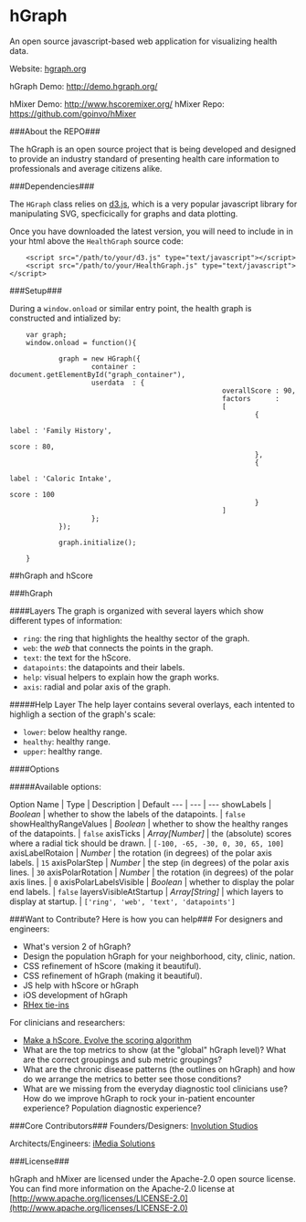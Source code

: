 hGraph
========

An open source javascript-based web application for visualizing health data.

Website: [hgraph.org](http://hgraph.org/)

hGraph Demo: http://demo.hgraph.org/

hMixer Demo: http://www.hscoremixer.org/
hMixer Repo: https://github.com/goinvo/hMixer

###About the REPO###

The hGraph is an open source project that is being developed and designed to provide an industry standard of presenting health care information to professionals and average citizens alike.


###Dependencies###

The `HGraph` class relies on [d3.js](http://d3js.org/), which is a very popular javascript library for manipulating SVG, specficically for graphs and data plotting.

Once you have downloaded the latest version, you will need to include in in your html above the `HealthGraph` source code:

        <script src="/path/to/your/d3.js" type="text/javascript"></script>
        <script src="/path/to/your/HealthGraph.js" type="text/javascript"></script>

###Setup###

During a `window.onload` or similar entry point, the health graph is constructed and intialized by:

        var graph;
        window.onload = function(){

                graph = new HGraph({
                        container : document.getElementById("graph_container"),
                        userdata  : {
                                                        overallScore : 90,
                                                        factors      :
                                                        [
                                                                {
                                                                        label : 'Family History',
                                                                        score : 80,
                                                                },
                                                                {
                                                                        label : 'Caloric Intake',
                                                                        score : 100
                                                                }
                                                        ]
                        };
                });

                graph.initialize();

        }


##hGraph and hScore

###hGraph

####Layers
The graph is organized with several layers which show different types of information:

* `ring`: the ring that highlights the healthy sector of the graph.
* `web`: the *web* that connects the points in the graph.
* `text`: the text for the hScore.
* `datapoints`: the datapoints and their labels.
* `help`: visual helpers to explain how the graph works.
* `axis`: radial and polar axis of the graph.

#####Help Layer
The help layer contains several overlays, each intented to highligh a section of the graph's scale:

* `lower`: below healthy range. 
* `healthy`: healthy range. 
* `upper`: healthy range. 

####Options

#####Available options:
 
Option Name | Type | Description | Default
--- | --- | ---
showLabels | *Boolean* | whether to show the labels of the datapoints. | `false`
showHealthyRangeValues | *Boolean* | whether to show the healthy ranges of the datapoints. | `false`
axisTicks | *Array[Number]* | the (absolute) scores where a radial tick should be drawn. | `[-100, -65, -30, 0, 30, 65, 100]`
axisLabelRotaion | *Number* | the rotation (in degrees) of the polar axis labels. | `15`
axisPolarStep | *Number* | the step (in degrees) of the polar axis lines. | `30`
axisPolarRotation | *Number* | the rotation (in degrees) of the polar axis lines. | `0`
axisPolarLabelsVisible | *Boolean* | whether to display the polar end labels. | `false`
layersVisibleAtStartup | *Array[String]* | which layers to display at startup. | `['ring', 'web', 'text', 'datapoints']`



###Want to Contribute? Here is how you can help###
For designers and engineers:
* What's version 2 of hGraph?
* Design the population hGraph for your neighborhood, city, clinic, nation.
* CSS refinement of hScore (making it beautiful).
* CSS refinement of hGraph (making it beautiful).
* JS help with hScore or hGraph
* iOS development of hGraph
* [RHex tie-ins](http://wiki.siframework.org/RHEx) 


For clinicians and researchers:
* [Make a hScore. Evolve the scoring algorithm](http://hscoremixer.org/)
* What are the top metrics to show (at the "global" hGraph level)? What are the correct groupings and sub metric groupings?
* What are the chronic disease patterns (the outlines on hGraph) and how do we arrange the metrics to better see those conditions?
* What are we missing from the everyday diagnostic tool clinicians use? How do we improve hGraph to rock your in-patient encounter experience? Population diagnostic experience?

###Core Contributors###
Founders/Designers: [Involution Studios](http://www.goinvo.com/)

Architects/Engineers: [iMedia Solutions](http://www.myimedia.com/)

###License###

hGraph and hMixer are licensed under the Apache-2.0 open source license. You can find more information on the Apache-2.0 license at [http://www.apache.org/licenses/LICENSE-2.0](http://www.apache.org/licenses/LICENSE-2.0)

